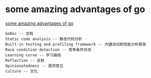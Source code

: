 # some amazing advantages of go

[some amazing advantages of go](https://medium.freecodecamp.org/here-are-some-amazing-advantages-of-go-that-you-dont-hear-much-about-1af99de3b23a)

    GoDoc -- 文档
    Static code analysis -- 静态代码分析
    Built-in testing and profiling framework -- 内建测试和性能分析框架
    Race condition detection -- 竞争条件侦测
    Learning curve -- 学习曲线
    Reflection -- 反射
    Opinionatedness -- 提供意见
    Culture -- 文化
